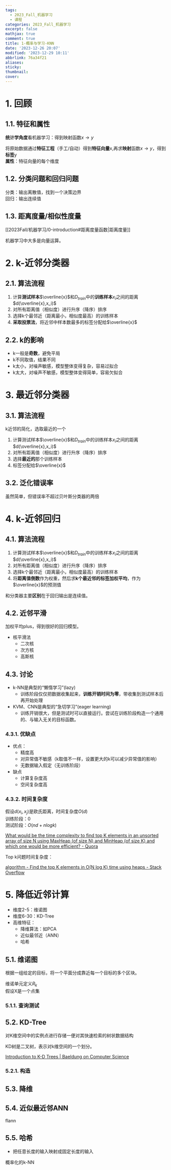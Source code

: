 ```yaml
---
tags:
  - 2023_Fall_机器学习
  - 课程
categories: 2023_Fall_机器学习
excerpt: false
mathjax: true
comment: true
title: 1-概率与学习-KNN
date: '2023-12-26 20:07'
modified: '2023-12-29 10:11'
abbrlink: 76a34f21
aliases:
sticky:
thumbnail:
cover:
---
```


# 1. 回顾

## 1.1. 特征和属性

**统计学角度**看机器学习：得到映射函数$x\rightarrow y$

将原始数据通过**特征工程**（手工/自动）得到**特征向量**x,再求**映射**函数$x\rightarrow y$，得到**标签**y  
**属性**：特征向量的每个维度

## 1.2. 分类问题和回归问题

分类：输出离散值，找到一个决策边界  
回归：输出连续值

## 1.3. 距离度量/相似性度量

[[2023Fall/机器学习/0-introduction#距离度量函数|距离度量]]

机器学习中大多是向量运算。

# 2. k-近邻分类器

## 2.1. 算法流程

1. 计算**测试样本**$\overline{x}$和$D_{train}$中的**训练样本**$x_i$之间的距离$d(\overline{x},x_i)$
2. 对所有距离值（相似度）进行升序（降序）排序
3. 选择k个最邻近（距离最小，相似度最高）的训练样本
4. **采取投票法**，将近邻中样本数最多的标签分配给$\overline{x}$

## 2.2. k的影响

- k一般是**奇数**，避免平局
- k不同取值，结果不同
- k太小，对噪声敏感，模型整体变得复杂，容易过拟合
- k太大，对噪声不敏感，模型整体变得简单，容易欠拟合

# 3. 最近邻分类器

## 3.1. 算法流程

k近邻的简化，选取最近的一个

1. 计算测试样本$\overline{x}$和$D_{train}$中的训练样本$x_i$之间的距离$d(\overline{x},x_i)$
2. 对所有距离值（相似度）进行升序（降序）排序
3. 选择**最近的**那个训练样本
4. 标签分配给$\overline{x}$

## 3.2. 泛化错误率

虽然简单，但错误率不超过贝叶斯分类器的两倍

# 4. k-近邻回归

## 4.1. 算法流程

1. 计算测试样本$\overline{x}$和$D_{train}$中的训练样本$x_i$之间的距离$d(\overline{x},x_i)$
2. 对所有距离值（相似度）进行升序（降序）排序
3. 选择k个最邻近（距离最小，相似度最高）的训练样本
4. 将**距离值倒数**作为权重，然后求**k个最近邻的标签加权平均**，作为$\overline{x}$的预测值

和分类器主要**区别**在于回归输出是连续值。

## 4.2. 近邻平滑

加权平均plus，得到很好的回归模型。

- 核平滑法
	- 二次核
	- 次方核
	- 高斯核

## 4.3. 讨论

- k-NN是典型的“懒惰学习”(lazy)
	- 训练阶段仅仅把数据收集起来，**训练开销时间为零**，带收集到测试样本后再开始处理
- KVM、CNN是典型的“急切学习”(eager learning)
	- 训练开销很大，但是测试时可以直接运行。尝试在训练阶段构造一个通用的、与输入无关的目标函数。

### 4.3.1. 优缺点

- 优点：
	- 精度高
	- 对异常值不敏感（k取值不一样，设置更大的k可以减少异常值的影响）
	- 无数据输入假定（无训练阶段）
- 缺点
	- 计算复杂度高
	- 空间复杂度高

### 4.3.2. 时间复杂度

假设$d(x_i,x_j)$是欧氏距离，时间复杂度$O(d)$  
训练阶段：$0$  
测试阶段：$O(nd+nlogk)$

[What would be the time complexity to find top K elements in an unsorted array of size N using MaxHeap (of size N) and MinHeap (of size K) and which one would be more efficient? - Quora](https://www.quora.com/What-would-be-the-time-complexity-to-find-top-K-elements-in-an-unsorted-array-of-size-N-using-MaxHeap-of-size-N-and-MinHeap-of-size-K-and-which-one-would-be-more-efficient)

Top k问题时间复杂度：

[algorithm - Find the top K elements in O(N log K) time using heaps - Stack Overflow](https://stackoverflow.com/questions/49217910/find-the-top-k-elements-in-on-log-k-time-using-heaps)

# 5. 降低近邻计算

- 维度2-5：维诺图
- 维度6-30：KD-Tree
- 高维特征：
	- 降维算法：如PCA
	- 近似最邻近（ANN）
	- 哈希

## 5.1. 维诺图

根据一组给定的目标，将一个平面分成靠近每一个目标的多个区块。

维诺单元定义$R_k$  
假设X是一个点集

### 5.1.1. 查询测试

## 5.2. KD-Tree

对K维空间中的实例点进行存储一便对其快速检索的树状数据结构

KD树是二叉树，表示对k维空间的一个划分。

[Introduction to K-D Trees | Baeldung on Computer Science](https://www.baeldung.com/cs/k-d-trees)

### 5.2.1. 构造

## 5.3. 降维

## 5.4. 近似最近邻ANN

flann

## 5.5. 哈希

- 把任意长度的输入映射成固定长度的输入

概率化的k-NN